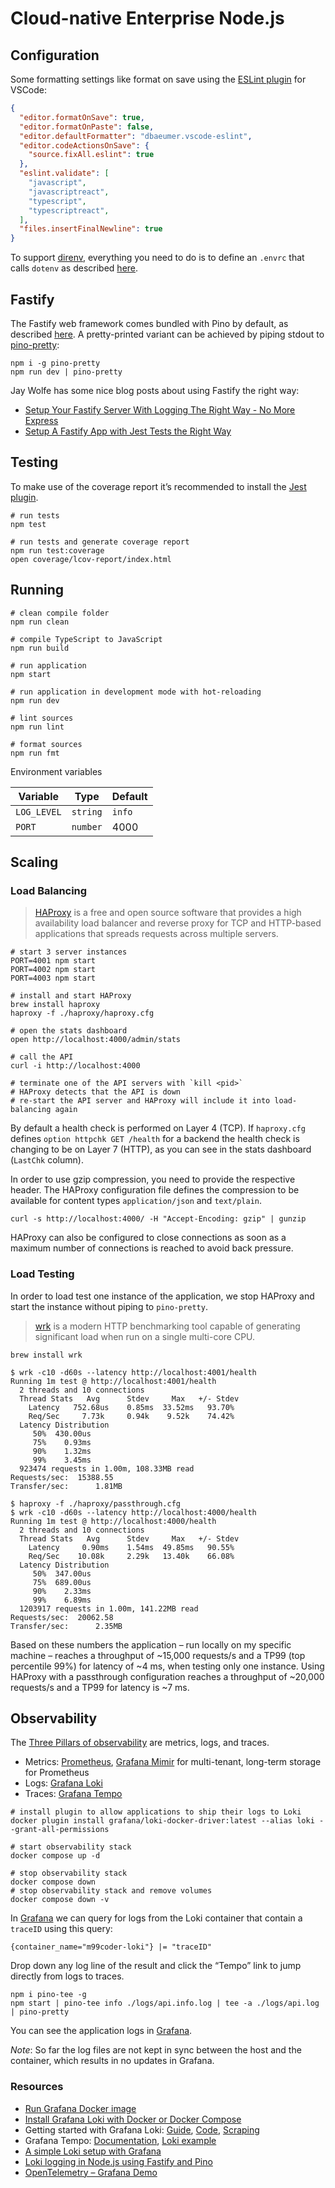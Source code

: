 # Cloud-native Enterprise Node.js

## Configuration

Some formatting settings like format on save using the [ESLint plugin](https://marketplace.visualstudio.com/items?itemName=dbaeumer.vscode-eslint) for VSCode:

```json
{
  "editor.formatOnSave": true,
  "editor.formatOnPaste": false,
  "editor.defaultFormatter": "dbaeumer.vscode-eslint",
  "editor.codeActionsOnSave": {
    "source.fixAll.eslint": true
  },
  "eslint.validate": [
    "javascript",
    "javascriptreact",
    "typescript",
    "typescriptreact",
  ],
  "files.insertFinalNewline": true
}
```

To support [direnv](https://direnv.net/), everything you need to do is to define an `.envrc` that calls `dotenv` as described [here](https://github.com/direnv/direnv/issues/284#issuecomment-315275436).

## Fastify

The Fastify web framework comes bundled with Pino by default, as described [here](https://github.com/pinojs/pino/blob/master/docs/web.md#fastify). A pretty-printed variant can be achieved by piping stdout to [pino-pretty](https://github.com/pinojs/pino-pretty):

```shell
npm i -g pino-pretty
npm run dev | pino-pretty
```

Jay Wolfe has some nice blog posts about using Fastify the right way:

- [Setup Your Fastify Server With Logging The Right Way - No More Express](https://jaywolfe.dev/setup-your-fastify-server-with-logging-the-right-way-no-more-express-2/)
- [Setup A Fastify App with Jest Tests the Right Way](https://jaywolfe.dev/setup-a-fastify-app-with-jest-tests-the-right-way/)

## Testing

To make use of the coverage report it’s recommended to install the [Jest plugin](https://marketplace.visualstudio.com/items?itemName=Orta.vscode-jest).

```shell
# run tests
npm test

# run tests and generate coverage report
npm run test:coverage
open coverage/lcov-report/index.html
```

## Running

```shell
# clean compile folder
npm run clean

# compile TypeScript to JavaScript
npm run build

# run application
npm start

# run application in development mode with hot-reloading
npm run dev

# lint sources
npm run lint

# format sources
npm run fmt
```

Environment variables

| Variable    | Type     | Default |
| ----------- | -------- | ------- |
| `LOG_LEVEL` | `string` | `info`  |
| `PORT`      | `number` | 4000    |

## Scaling

### Load Balancing

> [HAProxy](http://www.haproxy.org/) is a free and open source software that provides a high availability load balancer and reverse proxy for TCP and HTTP-based applications that spreads requests across multiple servers.

```shell
# start 3 server instances
PORT=4001 npm start
PORT=4002 npm start
PORT=4003 npm start
```

```shell
# install and start HAProxy
brew install haproxy
haproxy -f ./haproxy/haproxy.cfg
```

```shell
# open the stats dashboard
open http://localhost:4000/admin/stats

# call the API
curl -i http://localhost:4000

# terminate one of the API servers with `kill <pid>`
# HAProxy detects that the API is down
# re-start the API server and HAProxy will include it into load-balancing again
```

By default a health check is performed on Layer 4 (TCP). If `haproxy.cfg` defines `option httpchk GET /health` for a backend the health check is changing to be on Layer 7 (HTTP), as you can see in the stats dashboard (`LastChk` column).

In order to use gzip compression, you need to provide the respective header. The HAProxy configuration file defines the compression to be available for content types `application/json` and `text/plain`.

```shell
curl -s http://localhost:4000/ -H "Accept-Encoding: gzip" | gunzip
```

HAProxy can also be configured to close connections as soon as a maximum number of connections is reached to avoid back pressure.

### Load Testing

In order to load test one instance of the application, we stop HAProxy and start the instance without piping to `pino-pretty`.

> [wrk](https://github.com/wg/wrk) is a modern HTTP benchmarking tool capable of generating significant load when run on a single multi-core CPU.

```shell
brew install wrk
```

```shell
$ wrk -c10 -d60s --latency http://localhost:4001/health
Running 1m test @ http://localhost:4001/health
  2 threads and 10 connections
  Thread Stats   Avg      Stdev     Max   +/- Stdev
    Latency   752.68us    0.85ms  33.52ms   93.70%
    Req/Sec     7.73k     0.94k    9.52k    74.42%
  Latency Distribution
     50%  430.00us
     75%    0.93ms
     90%    1.32ms
     99%    3.45ms
  923474 requests in 1.00m, 108.33MB read
Requests/sec:  15388.55
Transfer/sec:      1.81MB
```

```shell
$ haproxy -f ./haproxy/passthrough.cfg
$ wrk -c10 -d60s --latency http://localhost:4000/health
Running 1m test @ http://localhost:4000/health
  2 threads and 10 connections
  Thread Stats   Avg      Stdev     Max   +/- Stdev
    Latency     0.90ms    1.54ms  49.85ms   90.55%
    Req/Sec    10.08k     2.29k   13.40k    66.08%
  Latency Distribution
     50%  347.00us
     75%  689.00us
     90%    2.33ms
     99%    6.89ms
  1203917 requests in 1.00m, 141.22MB read
Requests/sec:  20062.58
Transfer/sec:      2.35MB
```

Based on these numbers the application – run locally on my specific machine – reaches a throughput of ~15,000 requests/s and a TP99 (top percentile 99%) for latency of ~4 ms, when testing only one instance. Using HAProxy with a passthrough configuration reaches a throughput of ~20,000 requests/s and a TP99 for latency is ~7 ms.

## Observability

The [Three Pillars of observability](https://grafana.com/blog/2019/10/21/whats-next-for-observability/) are metrics, logs, and traces.

- Metrics: [Prometheus](https://grafana.com/oss/prometheus/), [Grafana Mimir](https://grafana.com/oss/mimir/) for multi-tenant, long-term storage for Prometheus
- Logs: [Grafana Loki](https://grafana.com/oss/loki/)
- Traces: [Grafana Tempo](https://grafana.com/oss/tempo/)

```shell
# install plugin to allow applications to ship their logs to Loki
docker plugin install grafana/loki-docker-driver:latest --alias loki --grant-all-permissions

# start observability stack
docker compose up -d

# stop observability stack
docker compose down
# stop observability stack and remove volumes
docker compose down -v
```

In [Grafana](http://localhost:3000/explore?orgId=1&left=%5B%22now-30m%22,%22now%22,%22Loki%22,%7B%22expr%22:%22%7Bcontainer_name%3D%5C%22m99coder-loki%5C%22%7D%20%7C%3D%20%5C%22traceID%5C%22%22%7D%5D) we can query for logs from the Loki container that contain a `traceID` using this query:

```promql
{container_name="m99coder-loki"} |= "traceID"
```

Drop down any log line of the result and click the “Tempo” link to jump directly from logs to traces.

```shell
npm i pino-tee -g
npm start | pino-tee info ./logs/api.info.log | tee -a ./logs/api.log | pino-pretty
```

You can see the application logs in [Grafana](http://localhost:3000/explore?orgId=1&left=%5B%22now-30m%22,%22now%22,%22Loki%22,%7B%22expr%22:%22%7Bjob%3D%5C%22logs-api%5C%22,filename%3D%5C%22%2Fusr%2Fapi%2Fdata%2Fapi.info.log%5C%22%7D%22%7D%5D).

*Note*: So far the log files are not kept in sync between the host and the container, which results in no updates in Grafana.

### Resources

- [Run Grafana Docker image](https://grafana.com/docs/grafana/latest/installation/docker/)
- [Install Grafana Loki with Docker or Docker Compose](https://grafana.com/docs/loki/latest/installation/docker/)
- Getting started with Grafana Loki: [Guide](https://grafana.com/docs/loki/latest/getting-started/), [Code](https://github.com/grafana/loki/tree/main/examples/getting-started), [Scraping](https://grafana.com/docs/loki/latest/clients/promtail/scraping/#file-target-discovery)
- Grafana Tempo: [Documentation](https://grafana.com/docs/tempo/latest/), [Loki example](https://github.com/grafana/tempo/tree/main/example/docker-compose/loki)
- [A simple Loki setup with Grafana](https://github.com/livingdocsIO/monitoring)
- [Loki logging in Node.js using Fastify and Pino](https://skaug.dev/node-js-app-with-loki/)
- [OpenTelemetry – Grafana Demo](https://github.com/connorlindsey/otel-grafana-demo)
